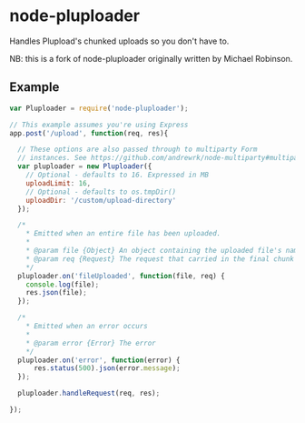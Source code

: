 # node-pluploader

Handles Plupload's chunked uploads so you don't have to.

NB: this is a fork of node-pluploader originally written by Michael Robinson.

## Example

```JavaScript
var Pluploader = require('node-pluploader');

// This example assumes you're using Express
app.post('/upload', function(req, res){

  // These options are also passed through to multiparty Form
  // instances. See https://github.com/andrewrk/node-multiparty#multipartyform
  var pluploader = new Pluploader({
    // Optional - defaults to 16. Expressed in MB
    uploadLimit: 16,
    // Optional - defaults to os.tmpDir()
    uploadDir: '/custom/upload-directory'
  });

  /*
    * Emitted when an entire file has been uploaded.
    *
    * @param file {Object} An object containing the uploaded file's name, type, buffered data & size
    * @param req {Request} The request that carried in the final chunk
    */
  pluploader.on('fileUploaded', function(file, req) {
    console.log(file);
    res.json(file);
  });

  /*
    * Emitted when an error occurs
    *
    * @param error {Error} The error
    */
  pluploader.on('error', function(error) {
      res.status(500).json(error.message);
  });

  pluploader.handleRequest(req, res);

});
```

